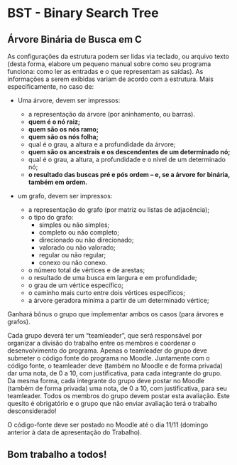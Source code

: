 # BST - Binary Search Tree
<h2>Árvore Binária de Busca em C</h2>
<p>
  As configurações da estrutura podem ser lidas via teclado, ou arquivo
  texto (desta forma, elabore um pequeno manual sobre como seu programa funciona: como ler as
  entradas e o que representam as saídas). As informações a serem exibidas variam de acordo com a
  estrutura. Mais especificamente, no caso de:
</p>
<ul>
  <li>
    <p>Uma árvore, devem ser impressos:</p>
    <ul>
      <li>a representação da árvore (por aninhamento, ou barras).</li>
      <li><strong>quem é o nó raiz;</strong></li>
      <li><strong>quem são os nós ramo;</strong></li>
      <li><strong>quem são os nós folha;</strong></li>
      <li>qual é o grau, a altura e a profundidade da árvore;</li>
      <li><strong>quem são os ancestrais e os descendentes de um determinado nó;</strong></li>
      <li>qual é o grau, a altura, a profundidade e o nível de um determinado nó;</li>
      <li><strong>o resultado das buscas pré e pós ordem – e, se a árvore for binária, também em ordem.</strong></li>
    </ul>
  </li>
  <li>
    <p>um grafo, devem ser impressos:</p>
    <ul>
      <li>a representação do grafo (por matriz ou listas de adjacência);</li>
      <li>o tipo do grafo:
        <ul>
          <li>simples ou não simples;</li>
          <li>completo ou não completo;</li>
          <li>direcionado ou não direcionado;</li>
          <li>valorado ou não valorado;</li>
          <li>regular ou não regular;</li>
          <li>conexo ou não conexo.</li>
        </ul>
      </li>
      <li>o número total de vértices e de arestas;</li>
      <li>o resultado de uma busca em largura e em profundidade;</li>
      <li>o grau de um vértice específico;</li>
      <li>o caminho mais curto entre dois vértices específicos;</li>
      <li>a árvore geradora mínima a partir de um determinado vértice;</li>
    </ul>
  </li>
</ul>
<p>Ganhará bônus o grupo que implementar ambos os casos (para árvores e grafos).</p>
<p>Cada grupo deverá ter um “teamleader”, que será responsável por organizar a divisão do trabalho entre
  os membros e coordenar o desenvolvimento do programa. Apenas o teamleader do grupo deve
  submeter o código fonte do programa no Moodle. Juntamente com o código fonte, o teamleader deve
  (também no Moodle e de forma privada) dar uma nota, de 0 a 10, com justificativa, para cada
  integrante do grupo. Da mesma forma, cada integrante do grupo deve postar no Moodle (também de
  forma privada) uma nota, de 0 a 10, com justificativa, para seu teamleader. Todos os membros do
  grupo devem postar esta avaliação. Este quesito é obrigatório e o grupo que não enviar avaliação terá
  o trabalho desconsiderado!</p>
<p>O código-fonte deve ser postado no Moodle até o dia 11/11 (domingo anterior à data de apresentação
do Trabalho).</p>
<h2>Bom trabalho a todos!</h2>
